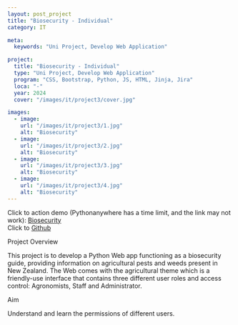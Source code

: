 ```yaml
---
layout: post_project
title: "Biosecurity - Individual"
category: IT

meta:
  keywords: "Uni Project, Develop Web Application"

project:
  title: "Biosecurity - Individual"
  type: "Uni Project, Develop Web Application"
  program: "CSS, Bootstrap, Python, JS, HTML, Jinja, Jira"
  loca: "-"
  year: 2024
  cover: "/images/it/project3/cover.jpg"

images:
  - image:
    url: "/images/it/project3/1.jpg"
    alt: "Biosecurity"
  - image:
    url: "/images/it/project3/2.jpg"
    alt: "Biosecurity"
  - image:
    url: "/images/it/project3/3.jpg"
    alt: "Biosecurity"
  - image:
    url: "/images/it/project3/4.jpg"
    alt: "Biosecurity"
---
```

<p>Click to action demo (Pythonanywhere has a time limit, and the link may not work):
    <a href="http://ritachen1126418.pythonanywhere.com/">Biosecurity</a>
    <br>
    Click to
    <a href="https://github.com/Geasssoul/Biosecurity?tab=readme-ov-file">Github</a>
</p>
<div class="sub-title">Project Overview</div>
<p>This project is to develop a Python Web app functioning as a biosecurity guide, providing information on agricultural pests and weeds present in New Zealand. The Web comes with the agricultural theme which is a friendly-use interface that contains three different user roles and access control: Agronomists, Staff and Administrator.</p>
<div class="sub-title">Aim</div>
<p>Understand and learn the permissions of different users.</p>